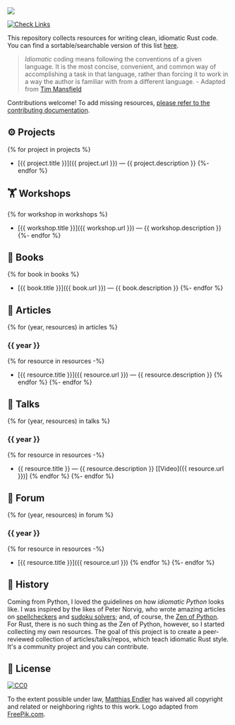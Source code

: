 <!--
⚠️⚠️ WARNING: This file is generated by `make render`. Do not edit manually!
See `CONTRIBUTING.md` for more information.
-->

<picture >
  <source media="(prefers-color-scheme: dark)" srcset="assets/idiomatic-rust-dark.png">
  <img src="assets/idiomatic-rust.png" />
</picture>

[![Check Links](https://github.com/mre/idiomatic-rust/workflows/Check%20Links/badge.svg)](https://github.com/mre/idiomatic-rust/actions/workflows/check_links.yml)

This repository collects resources for writing clean, idiomatic Rust code.
You can find a sortable/searchable version of this list [here](https://corrode.dev/idiomatic-rust/).

> _Idiomatic_ coding means following the conventions of a given language. It is
> the most concise, convenient, and common way of accomplishing a task in that
> language, rather than forcing it to work in a way the author is familiar with
> from a different language. - Adapted from [Tim
> Mansfield](https://github.com/tim-hr/stuff/wiki/Idiomatic-coding)

Contributions welcome! To add missing resources, [please refer to the contributing documentation](https://github.com/mre/idiomatic-rust/blob/master/CONTRIBUTING.md).

## ⚙ Projects

{% for project in projects %}

- [{{ project.title }}]({{ project.url }}) — {{ project.description }}
  {%- endfor %}

## 🏋 Workshops

{% for workshop in workshops %}

- [{{ workshop.title }}]({{ workshop.url }}) — {{ workshop.description }}
  {%- endfor %}

## 📖 Books

{% for book in books %}

- [{{ book.title }}]({{ book.url }}) — {{ book.description }}
  {%- endfor %}

## 📰 Articles

{% for (year, resources) in articles %}

### {{ year }}

{% for resource in resources -%}

- [{{ resource.title }}]({{ resource.url }}) — {{ resource.description }}
  {% endfor %}
  {%- endfor %}

## 🎤 Talks

{% for (year, resources) in talks %}

### {{ year }}

{% for resource in resources -%}

- {{ resource.title }} — {{ resource.description }} [[Video]({{ resource.url }})]
  {% endfor %}
  {%- endfor %}

## 💬 Forum

{% for (year, resources) in forum %}

### {{ year }}

{% for resource in resources -%}

- [{{ resource.title }}]({{ resource.url }})
  {% endfor %}
  {%- endfor %}

## 📜 History

Coming from Python, I loved the guidelines on how _idiomatic Python_ looks like. I was inspired by the likes of Peter Norvig, who wrote amazing articles on [spellcheckers](https://norvig.com/spell-correct.html) and [sudoku solvers](https://norvig.com/sudoku.html); and, of course, the [Zen of Python](https://www.python.org/dev/peps/pep-0020/). For Rust, there is no such thing as the Zen of Python, however, so I started collecting my own resources.
The goal of this project is to create a peer-reviewed collection of articles/talks/repos, which teach idiomatic Rust style. It's a community project and you can contribute.

## 🔏 License

[![CC0](https://i.creativecommons.org/p/zero/1.0/88x31.png)](https://creativecommons.org/publicdomain/zero/1.0/)

To the extent possible under law, [Matthias Endler](https://endler.dev) has waived all copyright and related or neighboring rights to this work.
Logo adapted from [FreePik.com](https://www.freepik.com).
